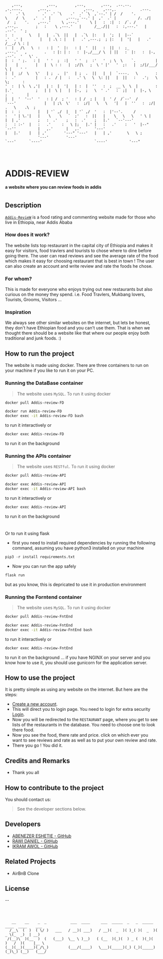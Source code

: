 ```


   ,---,           ,---,        ,---,       ,---,  .--.--.                             ,-.----.       ,---,.               ,---,    ,---,.           .---. 
  '  .' \        .'  .' `\    .'  .' `\  ,`--.' | /  /    '.                           \    /  \    ,'  .' |       ,---.,`--.' |  ,'  .' |          /. ./| 
 /  ;    '.    ,---.'     \ ,---.'     \ |   :  :|  :  /`. /             ,---,.        ;   :    \ ,---.'   |      /__./||   :  :,---.'   |      .--'.  ' ; 
:  :       \   |   |  .`\  ||   |  .`\  |:   |  ';  |  |--`            ,'  .' |        |   | .\ : |   |   .' ,---.;  ; |:   |  '|   |   .'     /__./ \ : | 
:  |   /\   \  :   : |  '  |:   : |  '  ||   :  ||  :  ;_            ,---.'   ,        .   : |: | :   :  |-,/___/ \  | ||   :  |:   :  |-, .--'.  '   \' . 
|  :  ' ;.   : |   ' '  ;  :|   ' '  ;  :'   '  ; \  \    `.         |   |    |        |   |  \ : :   |  ;/|\   ;  \ ' |'   '  ;:   |  ;/|/___/ \ |    ' ' 
|  |  ;/  \   \'   | ;  .  |'   | ;  .  ||   |  |  `----.   \        :   :  .'         |   : .  / |   :   .' \   \  \: ||   |  ||   :   .';   \  \;      : 
'  :  | \  \ ,'|   | :  |  '|   | :  |  ''   :  ;  __ \  \  |        :   |.'           ;   | |  \ |   |  |-,  ;   \  ' .'   :  ;|   |  |-, \   ;  `      | 
|  |  '  '--'  '   : | /  ; '   : | /  ; |   |  ' /  /`--'  /        `---'             |   | ;\  \'   :  ;/|   \   \   '|   |  ''   :  ;/|  .   \    .\  ; 
|  :  :        |   | '` ,/  |   | '` ,/  '   :  |'--'.     /                           :   ' | \.'|   |    \    \   `  ;'   :  ||   |    \   \   \   ' \ | 
|  | ,'        ;   :  .'    ;   :  .'    ;   |.'   `--'---'                            :   : :-'  |   :   .'     :   \ |;   |.' |   :   .'    :   '  |--"  
`--''          |   ,.'      |   ,.'      '---'                                         |   |.'    |   | ,'        '---" '---'   |   | ,'       \   \ ;     
               '---'        '---'                                                      `---'      `----'                        `----'          '---"      
                                                                                                                                                           



```
                                                                                                                                                           
# ADDIS-REVIEW     
__a website where you can review foods in addis__
#

## Description
[`Addis-RevieW`](http://18.205.104.232:5000/) is a food rating and commenting website made for those who live in Ethiopia, near Addis Ababa

### How does it work?
The website lists top restaurant in the capital city of Ethiopia and makes it easy for visitors, food travlers and tourists to chose where to dine before going there.
The user can read reviews and see the average rate of the food which makes it easy for choosing restaurant that is best in town ! The user can also create an account and
 write review and rate the foods he chose.

### For whom?
This is made for everyone who enjoys trying out new restaurants but also curious on the money they spend. i.e. Food Travlers, Mukbang lovers, Tourists, Grooms, Visitors ...

### Inspiration
We always see other similar websites on the internet, but lets be honest, they don't have Ethiopian food and you can't use them. That is when we thought there should be a website like that where
 our people enjoy both traditional and junk foods. :)

## How to run the project
The website is made using docker. There are three containers to run on your machine if you like to run it on your PC. 

### Running the DataBase container
>The website uses `MySQL`.
>To run it using docker
```bash
docker pull Addis-review-FD
```
```bash
docker run Addis-review-FD 
docker exec -it Addis-review-FD bash
```
to run it interactively or 
```bash
docker exec Addis-review-FD
```
to run it on the background

### Running the APIs container
>The website uses `RESTful`.
>To run it using docker
```bash
docker pull Addis-review-API
```
```bash
docker exec Addis-review-API
docker exec -it Addis-review-API bash
```
to run it interactively or 
```bash
docker exec Addis-review-API
```
to run it on the background
#
Or to run it using flask
- first you need to install required dependencies by running the following command, assuming you have python3 installed on your machine
```python
pip3 -r install requirements.txt
```
- Now you can run the app safely
```python
flask run
```
but as you know, this is depricated to use it in production environment



### Running the Forntend container
>The website uses `MySQL`.
>To run it using docker
```bash
docker pull Addis-review-FntEnd
```
```bash
docker exec Addis-review-FntEnd
docker exec -it Addis-review-FntEnd bash
```
to run it interactively or 
```bash
docker exec Addis-review-FntEnd
```
to run it on the background
...
if you have NGINX on your server and you know how to use it, you should use gunicorn for the application server.

## How to use the project
It is pretty simple as using any website on the internet. But here are the steps:
- [Create a new account](http://18.205.104.232:5000/signup).
- This will direct you to login page. You need to login for extra security [Login](http://18.205.104.232:5000/login).
- Now you will be redirected to the `RESTAURANT` page, where you get to see lists of the restaurants in the database. You need to choose one to look there food.
- Now you see the food, there rate and price. click on which ever you want to see reviews and rate as well as to put your own review and rate.
- There you go ! You did it.

## Credits and Remarks
* Thank you all

## How to contribute to the project 
You should contact us:
> See the developer sections below.

## Developers
* [ABENEZER ESHETIE - GitHub](https://github.com/EbenGitHub)
* [RAWI DANIEL - GitHub](https://github.com/rawidaniel)
* [IKRAM AWOL - GitHub](https://github.com/ikramawol)

## Related Projects
* AirBnB Clone

## License
 --
                                                                                                                                                           
                                                                                                                                                           
                                                                                                                                                           
                                                                                                                                                           
                                                                                                                                                           
                                                                                                                                                           
                                                                                                                                                           
                                                                                                                                                           
                                                                                                                                                           
                                                                                                                                                           
                                                                                                                                                           
                                                                                                                                                           
                                                                                                                                                           
                                                                                                                                                           
                                                                                                                                                           
                                                                                                                                                           
                                                                                                                                                           
                                                                                                                                                           
                                                                                                                                                           
                                                                                                                                                           
```



   __    __    _  _           ___  ____     ___  _____  _   _  _____  ____  ____    ___ 
  /__\  (  )  ( \/ )   ___   / __)( ___)   / __)(  _  )( )_( )(  _  )(  _ \(_  _)  | __)
 /(__)\  )(__  )  (   (___)  \__ \ )__)   ( (__  )(_)(  ) _ (  )(_)(  )   /  )(    |__ \
(__)(__)(____)(_/\_)         (___/(____)   \___)(_____)(_) (_)(_____)(_)\_) (__)   (___/




```
